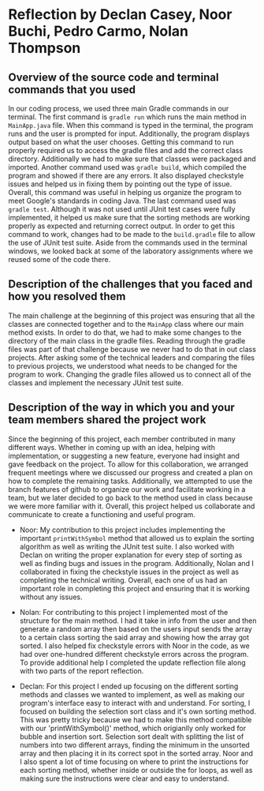 # Reflection by Declan Casey, Noor Buchi, Pedro Carmo, Nolan Thompson

## Overview of the source code and terminal commands that you used
In our coding process, we used three main Gradle commands in our terminal. The first command is `gradle run` which runs the main method in `MainApp.java` file. When this command is typed in the terminal, the program runs and the user is prompted for input. Additionally, the program displays output based on what the user chooses. Getting this command to run properly required us to access the gradle files and add the correct class directory. Additionally we had to make sure that classes were packaged and imported. Another command used was `gradle build`, which compiled the program and showed if there are any errors. It also displayed checkstyle issues and helped us in fixing them by pointing out the type of issue. Overall, this command was useful in helping us organize the program to meet Google's standards in coding Java. The last command used was `gradle test`. Although it was not used until JUnit test cases were fully implemented, it helped us make sure that the sorting methods are working properly as expected and returning correct output. In order to get this command to work, changes had to be made to the `build.gradle` file to allow the use of JUnit test suite. Aside from the commands used in the terminal windows, we looked back at some of the laboratory assignments where we reused some of the code there.

## Description of the challenges that you faced and how you resolved them
The main challenge at the beginning of this project was ensuring that all the classes are connected together and to the `MainApp` class where our main method exists. In order to do that, we had to make some changes to the directory of the main class in the gradle files. Reading through the gradle files was part of that challenge because we never had to do that in out class projects. After asking some of the technical leaders and comparing the files to previous projects, we understood what needs to be changed for the program to work. Changing the gradle files allowed us to connect all of the classes and implement the necessary JUnit test suite.

## Description of the way in which you and your team members shared the project work
Since the beginning of this project, each member contributed in many different ways. Whether in coming up with an idea, helping with implementation, or suggesting a new feature, everyone had insight and gave feedback on the project. To allow for this collaboration, we arranged frequent meetings where we discussed our progress and created a plan on how to complete the remaining tasks. Additionally, we attempted to use the branch features of github to organize our work and facilitate working in a team, but we later decided to go back to the method used in class because we were more familiar with it. Overall, this project helped us collaborate and communicate to create a functioning and useful program.

- Noor: My contribution to this project includes implementing the important `printWithSymbol` method that allowed us to explain the sorting algorithm as well as writing the JUnit test suite. I also worked with Declan on writing the proper explanation for every step of sorting as well as finding bugs and issues in the program. Additionally, Nolan and I collaborated in fixing the checkstyle issues in the project as well as completing the technical writing. Overall, each one of us had an important role in completing this project and ensuring that it is working without any issues.
<!-- TODO: each person please add your name and your paragraphs -->

- Nolan: For contributing to this project I implemented most of the structure for the main method. I had it take in info from the user and then generate a random array then based on the users input sends the array to a certain class sorting the said array and showing how the array got sorted. I also helped fix checkstyle errors with Noor in the code, as we had over one-hundred different checkstyle errors across the program. To provide additional help I completed the update reflection file along with two parts of the report reflection.

- Declan: For this project I ended up focusing on the different sorting methods and classes we wanted to implement, as well as making our program's interface easy to interact with and understand. For sorting, I focused on building the selection sort class and it's own sorting method. This was pretty tricky because we had to make this method compatible with our 'printWithSymbol()' method, which origianlly only worked for bubble and insertion sort. Selection sort dealt with splitting the list of numbers into two different arrays, finding the minimum in the unsorted array and then placing it in its correct spot in the sorted array. Noor and I also spent a lot of time focusing on where to print the instructions for each sorting method, whether inside or outside the for loops, as well as making sure the instructions were clear and easy to understand. 
